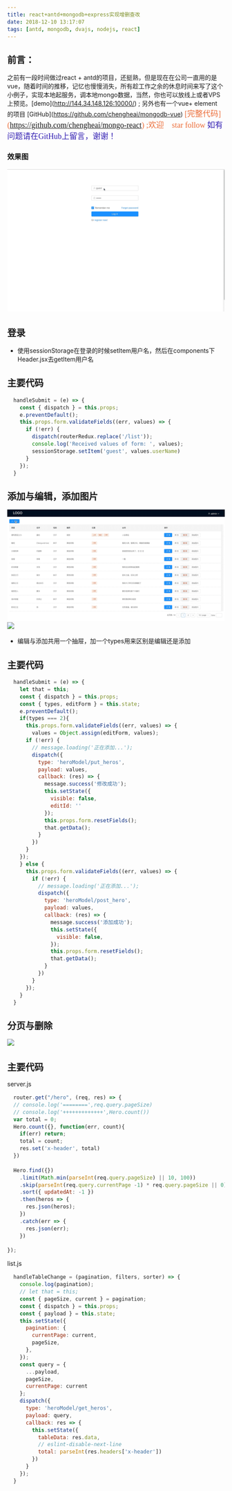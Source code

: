 ```yaml
---
title: react+antd+mongodb+express实现增删查改
date: 2018-12-10 13:17:07
tags: [antd, mongodb, dvajs, nodejs, react]
---
```

## 前言：
之前有一段时间做过react + antd的项目，还挺熟，但是现在在公司一直用的是vue，随着时间的推移，记忆也慢慢消失，所有趁工作之余的休息时间来写了这个小例子，实现本地起服务，调本地mongo数据，当然，你也可以放线上或者VPS上预览。\[demo](http://144.34.148.126:10000/) ;
另外也有一个vue+ element 的项目 \[GitHub](https://github.com/chengheai/mongodb-vue)
<font color=#EC6E3A size=4 face=" 华文行楷">
\[完整代码](https://github.com/chengheai/mongo-react) ;欢迎👏 star follow
</font>
<font color=#3421B3 size=4 face=" 华文行楷">
如有问题请在GitHub上留言，谢谢！
</font>
### 效果图
![](https://github.com/chengheai/review-demo-image/blob/master/2018-12-10%2014-30-31.2018-12-10%2014_31_55.gif?raw=true)
## 登录
* 使用sessionStorage在登录的时候setItem用户名，然后在components下Header.jsx去getItem用户名
## 主要代码
``` javascript
  handleSubmit = (e) => {
    const { dispatch } = this.props;
    e.preventDefault();
    this.props.form.validateFields((err, values) => {
      if (!err) {
        dispatch(routerRedux.replace('/list'));
        console.log('Received values of form: ', values);
        sessionStorage.setItem('guest', values.userName)
      }
    });
  }
```
## 添加与编辑，添加图片
![](https://github.com/chengheai/review-demo-image/blob/master/2018-12-10%2014-41-32.2018-12-10%2014_49_11.gif?raw=true)
![](https://github.com/chengheai/review-demo-image/blob/master/2018-12-10%2014-51-07.2018-12-10%2014_59_38.gif?raw=true)

* 编辑与添加共用一个抽屉，加一个types用来区别是编辑还是添加
## 主要代码
``` javascript
  handleSubmit = (e) => {
    let that = this;
    const { dispatch } = this.props;
    const { types, editForm } = this.state;
    e.preventDefault();
    if(types === 2){
      this.props.form.validateFields((err, values) => {
        values = Object.assign(editForm, values);
      if (!err) {
        // message.loading('正在添加...');
        dispatch({
          type: 'heroModel/put_heros',
          payload: values,
          callback: (res) => {
            message.success('修改成功');
            this.setState({
              visible: false,
              editId: ''
            });
            this.props.form.resetFields();
            that.getData();
          }
        })
      }
    });
    } else {
      this.props.form.validateFields((err, values) => {
        if (!err) {
          // message.loading('正在添加...');
          dispatch({
            type: 'heroModel/post_hero',
            payload: values,
            callback: (res) => {
              message.success('添加成功');
              this.setState({
                visible: false,
              });
              this.props.form.resetFields();
              that.getData();
            }
          })
        }
      });
    }
  }
```
## 分页与删除
![](https://github.com/chengheai/review-demo-image/blob/master/2018-12-10%2015-08-45.2018-12-10%2015_14_15.gif?raw=true)
## 主要代码
server.js
``` javascript
  router.get("/hero", (req, res) => {
  // console.log('========',req.query.pageSize)
  // console.log('+++++++++++++',Hero.count())
  var total = 0;
  Hero.count({}, function(err, count){
    if(err) return;
    total = count;
    res.set('x-header', total)
  })

  Hero.find({})
    .limit(Math.min(parseInt(req.query.pageSize) || 10, 100))
    .skip(parseInt(req.query.currentPage -1) * req.query.pageSize || 0)
    .sort({ updatedAt: -1 })
    .then(heros => {
      res.json(heros);
    })
    .catch(err => {
      res.json(err);
    })

});
```
list.js
``` javascript
  handleTableChange = (pagination, filters, sorter) => {
    console.log(pagination);
    // let that = this;
    const { pageSize, current } = pagination;
    const { dispatch } = this.props;
    const { payload } = this.state;
    this.setState({
      pagination: {
        currentPage: current,
        pageSize,
      },
    });
    const query = {
      ...payload,
      pageSize,
      currentPage: current
    };
    dispatch({
      type: 'heroModel/get_heros',
      payload: query,
      callback: res => {
        this.setState({
          tableData: res.data,
          // eslint-disable-next-line
          total: parseInt(res.headers['x-header'])
        })
      }
    });
  }
```
